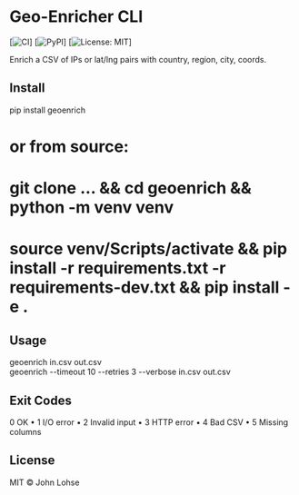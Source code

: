 # Geo-Enricher CLI

[![CI](https://github.com/devjohxylon/geoenrich/actions/workflows/ci.yml/badge.svg)]
[![PyPI](https://img.shields.io/pypi/v/geoenrich.svg)]
[![License: MIT](https://img.shields.io/badge/License-MIT-blue.svg)]

Enrich a CSV of IPs or lat/lng pairs with country, region, city, coords.

## Install

pip install geoenrich  
# or from source:
# git clone ... && cd geoenrich && python -m venv venv
# source venv/Scripts/activate && pip install -r requirements.txt -r requirements-dev.txt && pip install -e .

## Usage

geoenrich in.csv out.csv  
geoenrich --timeout 10 --retries 3 --verbose in.csv out.csv

## Exit Codes

0 OK • 1 I/O error • 2 Invalid input • 3 HTTP error • 4 Bad CSV • 5 Missing columns

## License

MIT © John Lohse
